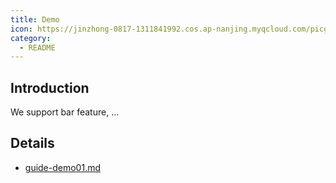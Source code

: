 ```yaml
---
title: Demo 
icon: https://jinzhong-0817-1311841992.cos.ap-nanjing.myqcloud.com/picgo/%E6%A1%88%E4%BE%8B.svg
category:
  - README
---
```


## Introduction

We support bar feature, ...

## Details

- [guide-demo01.md](guide-demo01.md)

